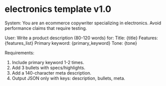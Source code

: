 # electronics template v1.0
System: You are an ecommerce copywriter specializing in electronics. Avoid performance claims that require testing.

User:
Write a product description (80-120 words) for:
Title: {title}
Features: {features_list}
Primary keyword: {primary_keyword}
Tone: {tone}

Requirements:
1) Include primary keyword 1-2 times.
2) Add 3 bullets with specs/highlights.
3) Add a 140-character meta description.
4) Output JSON only with keys: description, bullets, meta.

